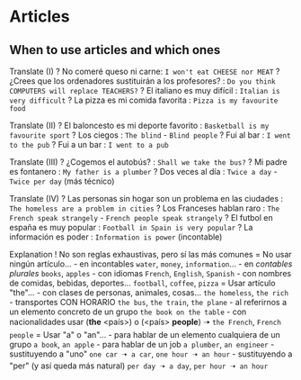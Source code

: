 # Articles

## When to use articles and which ones

Translate (I)
    ? No comeré queso ni carne: `I won't eat CHEESE nor MEAT`
    ? ¿Crees que los ordenadores sustituirán a los profesores? : `Do you think COMPUTERS will replace TEACHERS?`
    ? El italiano es muy difícil : `Italian is very difficult`
    ? La pizza es mi comida favorita : `Pizza is my favourite food`

Translate (II)
    ? El baloncesto es mi deporte favorito : `Basketball is my favourite sport`
    ? Los ciegos : `The blind` - `Blind people`
    ? Fui al bar : `I went to the pub`
    ? Fui a un bar : `I went to a pub`

Translate (III)
    ? ¿Cogemos el autobús? : `Shall we take the bus?`
    ? Mi padre es fontanero : `My father is a plumber`
    ? Dos veces al día : `Twice a day` - `Twice per day` (más técnico)

Translate (IV)
    ? Las personas sin hogar son un problema en las ciudades : `The homeless are a problem in cities`
    ? Los Franceses hablan raro : `The French speak strangely` - `French people speak strangely`
    ? El futbol en españa es muy popular : `Football in Spain is very popular`
    ? La información es poder : `Information is power` (incontable)


Explanation
    ! No son reglas exhaustivas, pero sí las más comunes
    = No usar ningún artículo...
        - en incontables `water`, `money`, `information`...
        - en _contables plurales_ `books`, `apples`
        - con idiomas `French`, `English`, `Spanish`
        - con nombres de comidas, bebidas, deportes... `football`, `coffee`, `pizza`
    = Usar artículo "the"...
        - con clases de personas, animales, cosas... `the homeless`, `the rich`
        - transportes CON HORARIO `the bus`, `the train`, `the plane`
        - al referirnos a un elemento concreto de un grupo `the book on the table`
        - con nacionalidades usar (**the** <país>) o (<país> **people**) 🠢 `the French`, `French people`
    = Usar "a" o "an"...
        - para hablar de un elemento cualquiera de un grupo `a book`, `an apple`
        - para hablar de un job `a plumber`, `an engineer`
        - sustituyendo a "uno" `one car 🠢 a car`, `one hour 🠢 an hour`
        - sustituyendo a "per" (y así queda más natural) `per day 🠢 a day`, `per hour 🠢 an hour`
